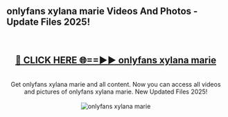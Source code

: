 <h2>onlyfans xylana marie Videos And Photos - Update Files 2025!</h2>
<br>
<div align="center">
<h2><a href="https://linkcuts.com/hfmhzwbr" rel="nofollow">🔴 CLICK HERE 🌐==►► onlyfans xylana marie</a></h2>
<br>
Get onlyfans xylana marie and all content. Now you can access all videos and pictures of onlyfans xylana marie. New Updated Files 2025!
<br>
<br>
<a href="https://linkcuts.com/hfmhzwbr" rel="nofollow" data-target="animated-image.originalLink"><img src="https://i.ibb.co.com/WyWwxjT/player-gif2.gif" alt="onlyfans xylana marie" style="max-width: 100%; display: inline-block;" data-target="animated-image.originalImage"></a>
</div>
<br>